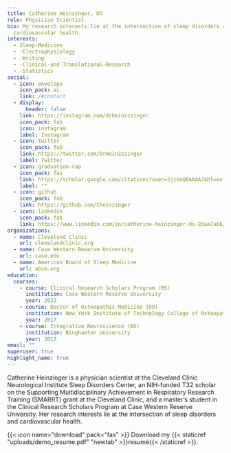 ```yaml
---
title: Catherine Heinzinger, DO
role: Physician Scientist
bio: My research interests lie at the intersection of sleep disorders and
  cardiovascular health.
interests:
  - Sleep-Medicine
  - -Electrophysiology
  - -Writing
  - -Clinical-and-Translational-Research
  - -Statistics
social:
  - icon: envelope
    icon_pack: ai
    link: /#contact
  - display:
      header: false
    link: https://instagram.com/drheinzzzinger
    icon_pack: fab
    icon: instagram
    label: Instagram
  - icon: twitter
    icon_pack: fab
    link: https://twitter.com/DrHeinZzzinger
    label: Twitter
  - icon: graduation-cap
    icon_pack: fas
    link: https://scholar.google.com/citations?user=2jzUnQEAAAAJ&hl=en
    label: ""
  - icon: github
    icon_pack: fab
    link: https://github.com/Cheinzinger
  - icon: linkedin
    icon_pack: fab
    link: https://www.linkedin.com/in/catherine-heinzinger-do-93aa7a66/
organizations:
  - name: Cleveland Clinic
    url: clevelandclinic.org
  - name: Case Western Reserve University
    url: case.edu
  - name: American Board of Sleep Medicine
    url: absm.org
education:
  courses:
    - course: Clinical Research Scholars Program (MS)
      institution: Case Western Reserve University
      year: 2023
    - course: Doctor of Osteopathic Medicine (DO)
      institution: New York Institute of Technology College of Osteopathic Medicine
      year: 2017
    - course: Integrative Neuroscience (BS)
      institution: Binghamton University
      year: 2013
email: ""
superuser: true
highlight_name: true
---
```

Catherine Heinzinger is a physician scientist at the Cleveland Clinic Neurological Institute Sleep Disorders Center, an NIH-funded T32 scholar on the Supporting Multidisciplinary Achievement in Respiratory Research Training (SMARRT) grant at the Cleveland Clinic, and a master’s student in the Clinical Research Scholars Program at Case Western Reserve University. Her research interests lie at the intersection of sleep disorders and cardiovascular health.

{{< icon name="download" pack="fas" >}} Download my {{< staticref "uploads/demo_resume.pdf" "newtab" >}}resumé{{< /staticref >}}.